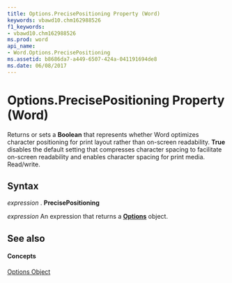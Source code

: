 ```yaml
---
title: Options.PrecisePositioning Property (Word)
keywords: vbawd10.chm162988526
f1_keywords:
- vbawd10.chm162988526
ms.prod: word
api_name:
- Word.Options.PrecisePositioning
ms.assetid: b8686da7-a449-6507-424a-041191694de8
ms.date: 06/08/2017
---
```



# Options.PrecisePositioning Property (Word)

Returns or sets a **Boolean** that represents whether Word optimizes character positioning for print layout rather than on-screen readability. **True** disables the default setting that compresses character spacing to facilitate on-screen readability and enables character spacing for print media. Read/write.


## Syntax

 _expression_ . **PrecisePositioning**

 _expression_ An expression that returns a **[Options](options-object-word.md)** object.


## See also


#### Concepts


[Options Object](options-object-word.md)

